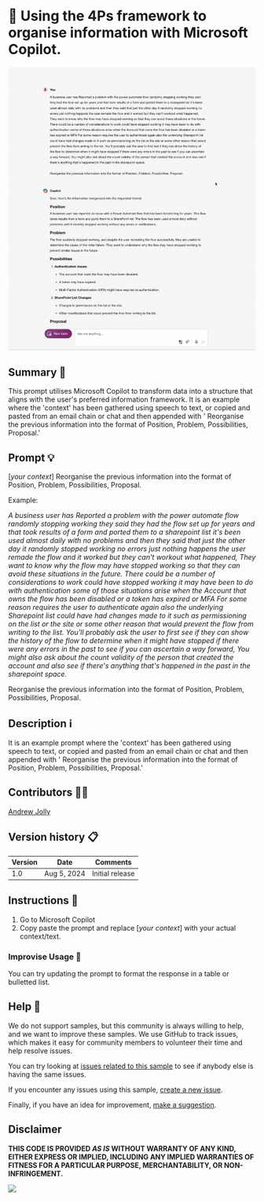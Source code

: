 # 🚀 Using the 4Ps framework to organise information with Microsoft Copilot.

![Demo](./assets/demo.gif)

## Summary 📜

This prompt utilises Microsoft Copilot to transform data into a structure that aligns with the user's preferred information framework.
It is an example where the 'context' has been gathered using speech to text, or copied and pasted from an email chain or chat and then appended with '
Reorganise the previous information into the format of Position, Problem, Possibilities, Proposal.'

## Prompt 💡
[*your context*] Reorganise the previous information into the format of Position, Problem, Possibilities, Proposal.

Example:

*A business user has Reported a problem with the power automate flow randomly stopping working they said they had the flow set up for years and that took results of a form and ported them to a sharepoint list it's been used almost daily with no problems and then they said that just the other day it randomly stopped working no errors just nothing happens the user remade the flow and it worked but they can't workout what happened, They want to know why the flow may have stopped working so that they can avoid these situations in the future. There could be a number of considerations to work could have stopped working it may have been to do with authentication some of those situations arise when the Account that owns the flow has been disabled or a token has expired or MFA For some reason requires the user to authenticate again also the underlying Sharepoint list could have had changes made to it such as permissioning on the list or the site or some other reason that would prevent the flow from writing to the list. You'll probably ask the user to first see if they can show the history of the flow to determine when it might have stopped if there were any errors in the past to see if you can ascertain a way forward, You might also ask about the count validity of the person that created the account and also see if there's anything that's happened in the past in the sharepoint space.*
 
Reorganise the previous information into the format of Position, Problem, Possibilities, Proposal.

## Description ℹ️

It is an example prompt where the 'context' has been gathered using speech to text, or copied and pasted from an email chain or chat and then appended with '
Reorganise the previous information into the format of Position, Problem, Possibilities, Proposal.'

## Contributors 👨‍💻

[Andrew Jolly](https://www.linkedin.com/in/andrewjolly/)

## Version history 📋

Version|Date|Comments
-------|----|--------
1.0|Aug 5, 2024|Initial release

## Instructions 📝


1. Go to Microsoft Copilot
2. Copy paste the  prompt and replace [*your context*] with your actual context/text.


### Improvise Usage 🚀

You can try updating the prompt to format the response in a table or bulletted list.


## Help 💁

We do not support samples, but this community is always willing to help, and we want to improve these samples. We use GitHub to track issues, which makes it easy for  community members to volunteer their time and help resolve issues.

You can try looking at [issues related to this sample](https://github.com/pnp/copilot-prompts/issues?q=label%3A%22sample%3A%20YOUR-SAMPLE-NAME%22) to see if anybody else is having the same issues.

If you encounter any issues using this sample, [create a new issue](https://github.com/pnp/copilot-prompts/issues/new).

Finally, if you have an idea for improvement, [make a suggestion](https://github.com/pnp/copilot-prompts/issues/new).

## Disclaimer

**THIS CODE IS PROVIDED *AS IS* WITHOUT WARRANTY OF ANY KIND, EITHER EXPRESS OR IMPLIED, INCLUDING ANY IMPLIED WARRANTIES OF FITNESS FOR A PARTICULAR PURPOSE, MERCHANTABILITY, OR NON-INFRINGEMENT.**

![](https://m365-visitor-stats.azurewebsites.net/SamplesGallery/copilotprompts-m365-information-format-pppp-prompt)
